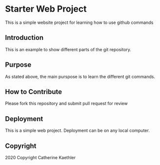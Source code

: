 # Starter Web Project
This is a simple website project for learning how to use github commands

## Introduction
This is an example to show different parts of the git repository.

## Purpose
As stated above, the main purspose is to learn the different git commands.

## How to Contribute
Please fork this repository and submit pull request for review

## Deployment
This is a simple web project. Deployment can be on any local computer.

## Copyright
2020 Copyright Catherine Kaethler
